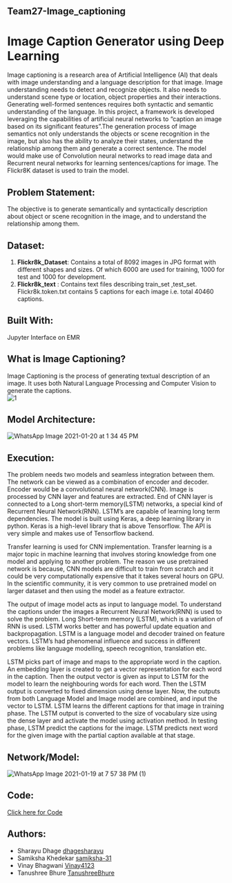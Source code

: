 ## Team27-Image_captioning
# Image Caption Generator using Deep Learning
Image captioning is a research area of Artificial Intelligence (AI) that deals with image understanding and a language description for that image. Image understanding needs to detect and recognize objects. It also needs to understand scene type or location, object properties and their interactions. Generating well-formed sentences requires both syntactic and semantic understanding of the language. In this project, a framework is developed leveraging the capabilities of artificial neural networks to “caption an image based on its significant features”.The generation process of image semantics not only understands the objects or scene recognition in the image, but also has the ability to analyze their states, understand the relationship among them and generate a correct sentence. The model would make use of Convolution neural networks to read image data and Recurrent neural networks for learning sentences/captions for image. The Flickr8K dataset is used to train the model.   
  
## Problem Statement:  
The objective is to generate semantically and syntactically description about object or scene recognition in the image, and to understand the relationship among them.  
  
## Dataset:
1. **Flickr8k_Dataset**: Contains a total of 8092 images in JPG format with different shapes and sizes. Of which 6000 are used for training, 1000 for test and 1000 for development.
2. **Flickr8k_text** : Contains text files describing train_set ,test_set. Flickr8k.token.txt contains 5 captions for each image i.e. total 40460 captions.  
  
## Built With:  
Jupyter Interface on EMR  

## What is Image Captioning?  
Image Captioning is the process of generating textual description of an image. It uses both Natural Language Processing and Computer Vision to generate the captions.  
![1](https://user-images.githubusercontent.com/63635084/105141690-89dce100-5b1f-11eb-8d64-103f5905aa5c.png)  
  
## Model Architecture:  
![WhatsApp Image 2021-01-20 at 1 34 45 PM](https://user-images.githubusercontent.com/63635084/105146486-1094bc80-5b26-11eb-9fbc-04128defd40d.jpeg)  
  
## Execution:  
  
The problem needs two models and seamless integration between them. The network can be viewed as a combination of encoder and decoder. Encoder would be a convolutional neural network(CNN). Image is processed by CNN layer and features are extracted. End of CNN layer is connected to a Long short-term memory(LSTM) networks, a special kind of Recurrent Neural Network(RNN). LSTM’s are capable of learning long term dependencies. The model is built using Keras, a deep learning library in python. Keras is a high-level library that is above Tensorflow. The API is very simple and makes use of Tensorflow backend.  

Transfer learning is used for CNN implementation. Transfer learning is a major topic in machine learning that involves storing knowledge from one model and applying to another problem. The reason we use pretrained network is because, CNN models are difficult to train from scratch and it could be very computationally expensive that it takes several hours on GPU. In the scientific community, it is very common to use pretrained model on larger dataset and then using the model as a feature extractor.  
  
The output of image model acts as input to language model. To understand the captions under the images a Recurrent Neural Network(RNN) is used to solve the problem. Long Short-term memory (LSTM), which is a variation of RNN is used. LSTM works better and has powerful update equation and backpropagation. LSTM is a language model and decoder trained on feature vectors. LSTM’s had phenomenal influence and success in different problems like language modelling, speech recognition, translation etc.  
  
LSTM picks part of image and maps to the appropriate word in the caption. An embedding layer is created to get a vector representation for each word in the caption. Then the output vector is given as input to LSTM for the model to learn the neighbouring words for each word. Then the LSTM output is converted to fixed dimension using dense layer. Now, the outputs from both Language Model and Image model are combined, and input the vector to LSTM. LSTM learns the different captions for that image in training phase. The LSTM output is converted to the size of vocabulary size using the dense layer and activate the model using activation method. In testing phase, LSTM predict the captions for the image. LSTM predicts next word for the given image with the partial caption available at that stage.  
  
## Network/Model:  
![WhatsApp Image 2021-01-19 at 7 57 38 PM (1)](https://user-images.githubusercontent.com/63635084/105143128-70d52f80-5b21-11eb-9537-9e0806bed19f.jpeg)
  
## Code:
[Click here for Code](url)  
  
  
## Authors:  
- Sharayu Dhage [dhagesharayu](https://github.com/dhagesharayu)
- Samiksha Khedekar [samiksha-31](https://github.com/samiksha-31)
- Vinay Bhagwani [Vinay4123](https://github.com/Vinay4123)
- Tanushree Bhure [TanushreeBhure](https://github.com/TanushreeBhure)
